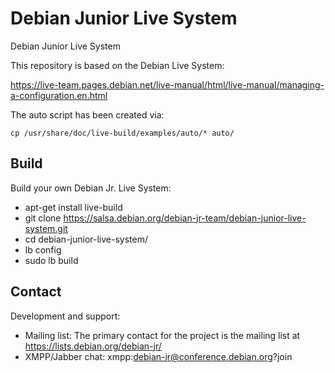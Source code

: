# Debian Junior Live System

Debian Junior Live System

This repository is based on the Debian Live System:

https://live-team.pages.debian.net/live-manual/html/live-manual/managing-a-configuration.en.html

The auto script has been created via:

```
cp /usr/share/doc/live-build/examples/auto/* auto/
```

## Build

Build your own Debian Jr. Live System:

 * apt-get install live-build
 * git clone https://salsa.debian.org/debian-jr-team/debian-junior-live-system.git
 * cd debian-junior-live-system/
 * lb config
 * sudo lb build

## Contact

Development and support:

 * Mailing list: The primary contact for the project is the mailing list at https://lists.debian.org/debian-jr/
 * XMPP/Jabber chat: xmpp:debian-jr@conference.debian.org?join


